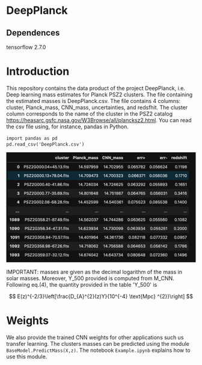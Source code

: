 # DeepPlanck
## Dependences 
tensorflow 2.7.0
# Introduction
This repository contains the data product of the project DeepPlanck, i.e. Deep learning mass estimates for Planck PSZ2 clusters. The file containing the estimated masses is DeepPlanck.csv. The file contains 4 columns: cluster, Planck_mass, CNN_mass, uncertainties, and redsfhit. The cluster column corresponds to the name of the cluster in the PSZ2 catalog https://heasarc.gsfc.nasa.gov/W3Browse/all/plancksz2.html. You can read the csv file using, for instance, pandas in Python. 

```
import pandas as pd
pd.read_csv('DeepPlanck.csv')
```

![alt text](img.png "mass table") 

IMPORTANT: masses are given as the decimal logarithm of the mass in solar masses. Moreover, Y_500 provided is computed from M_CNN. Following eq.(4), the quantity provided in the table 'Y_500' is 

$$
E(z)^{-2/3}\left[\frac{D_{A}^{2}(z)Y}{10^{-4} \text{Mpc} ^{2}}\right]
$$

# Weights
We also provide the trained CNN weights for other applications such us transfer learning.  The clusters masses can be predicted using the module `BaseModel.PredictMass(X,z)`. The notebook `Example.ipynb` explains how to use this module.